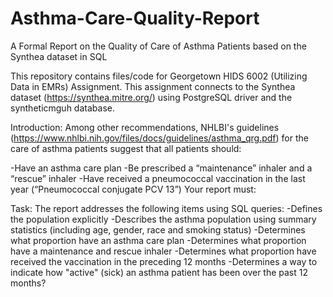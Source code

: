 # Asthma-Care-Quality-Report
A Formal Report on the Quality of Care of Asthma Patients based on the Synthea dataset in SQL

This repository contains files/code for Georgetown HIDS 6002 (Utilizing Data in EMRs) Assignment. This assignment connects to the Synthea dataset (https://synthea.mitre.org/) using PostgreSQL driver and the syntheticmguh database.

Introduction: 
Among other recommendations, NHLBI's guidelines (https://www.nhlbi.nih.gov/files/docs/guidelines/asthma_qrg.pdf) for the care of asthma patients suggest that all patients should: 

-Have an asthma care plan
-Be prescribed a “maintenance” inhaler and a “rescue” inhaler
-Have received a pneumococcal vaccination in the last year (“Pneumococcal conjugate PCV 13”)
Your report must:

Task:
The report addresses the following items using SQL queries: 
-Defines the population explicitly
-Describes the asthma population using summary statistics (including age, gender, race and smoking status)
-Determines what proportion have an asthma care plan
-Determines what proportion have a maintenance and rescue inhaler
-Determines what proportion have received the vaccination in the preceding 12 months
-Determines a way to indicate how "active" (sick) an asthma patient has been over the past 12 months?
